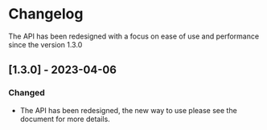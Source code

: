 # Changelog

The API has been redesigned with a focus on ease of use and performance since the version 1.3.0

## [1.3.0] - 2023-04-06

### Changed

- The API has been redesigned, the new way to use please see the document for more details.